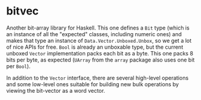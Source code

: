 bitvec
======

Another bit-array library for Haskell.  This one defines a `Bit` type (which is an instance of all the "expected" classes, including numeric ones) and makes that type an instance of `Data.Vector.Unboxed.Unbox`, so we get a lot of nice APIs for free.  `Bool` is already an unboxable type, but the current unboxed `Vector` implementation packs each bit as a byte.  This one packs 8 bits per byte, as expected (`UArray` from the `array` package also uses one bit per `Bool`).

In addition to the `Vector` interface, there are several high-level operations and some low-level ones suitable for building new bulk operations by viewing the bit-vector as a word vector.
